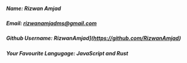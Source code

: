##### Name: _Rizwan Amjad_

##### Email: *rizwanamjadms@gmail.com*

##### Github Username: _RizwanAmjad](https://github.com/RizwanAmjad)_

##### Your Favourite Langugage: _JavaScript and Rust_
